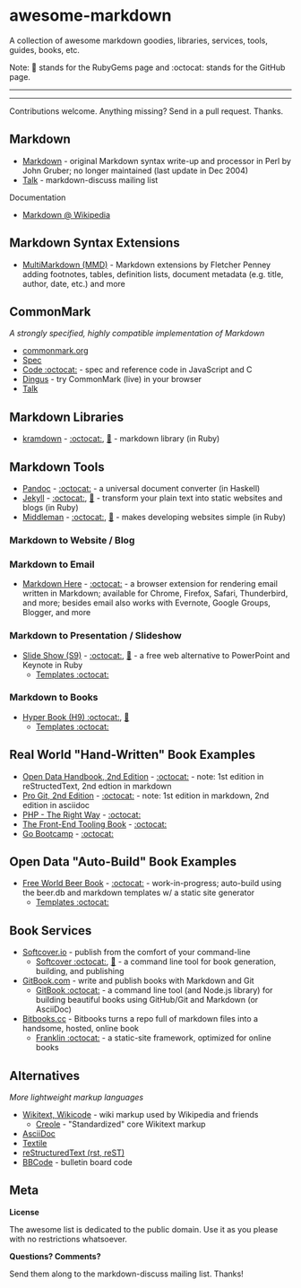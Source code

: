 # awesome-markdown

A collection of awesome markdown goodies, libraries, services, tools, guides, books, etc.

Note: :gem: stands for the RubyGems page and :octocat: stands for the GitHub page.

---
---

Contributions welcome. Anything missing? Send in a pull request. Thanks.

## Markdown

- [Markdown](http://daringfireball.net/projects/markdown) - original Markdown syntax write-up and processor in Perl by John Gruber; no longer maintained (last update in Dec 2004)
- [Talk](https://pairlist6.pair.net/mailman/listinfo/markdown-discuss) - markdown-discuss mailing list

Documentation

- [Markdown @ Wikipedia](http://en.wikipedia.org/wiki/Markdown)


## Markdown Syntax Extensions

- [MultiMarkdown (MMD)](http://fletcherpenney.net/multimarkdown) - Markdown extensions by Fletcher Penney adding footnotes, tables, definition lists, document metadata (e.g. title, author, date, etc.) and more


## CommonMark

_A strongly specified, highly compatible implementation of Markdown_

- [commonmark.org](http://commonmark.org)
- [Spec](http://spec.commonmark.org)
- [Code :octocat:](https://github.com/jgm/CommonMark) - spec and reference code in JavaScript and C
- [Dingus](http://spec.commonmark.org/dingus) - try CommonMark (live) in your browser
- [Talk](http://talk.commonmark.org)


## Markdown Libraries

- [kramdown](http://kramdown.gettalong.org) - [:octocat:](https://github.com/gettalong/kramdown), [:gem:](https://rubygems.org/gems/kramdown) - markdown library (in Ruby)


## Markdown Tools

- [Pandoc](http://pandoc.org) - [:octocat:](https://github.com/jgm/pandoc) - a universal document converter (in Haskell)
- [Jekyll](http://jekyllrb.com) - [:octocat:](https://github.com/jekyll), [:gem:](https://rubygems.org/gems/jekyll) - transform your plain text into static websites and blogs (in Ruby)
- [Middleman](https://middlemanapp.com) - [:octocat:](https://github.com/middleman/middleman), [:gem:](https://rubygems.org/gems/middleman) - makes developing websites simple (in Ruby)


### Markdown to Website / Blog



### Markdown to Email

- [Markdown Here](http://markdown-here.com) - [:octocat:](https://github.com/adam-p/markdown-here) - a browser extension for rendering email written in Markdown; available for Chrome, Firefox, Safari, Thunderbird, and more; besides email also works with Evernote, Google Groups, Blogger, and more


### Markdown to Presentation / Slideshow

- [Slide Show (S9)](http://slideshow-s9.github.io) - [:octocat:](https://github.com/slideshow-s9), [:gem:](https://rubygems.org/gems/slideshow) - a free web alternative to PowerPoint and Keynote in Ruby
    - [Templates :octocat:](https://github.com/slideshow-templates)

### Markdown to Books

- [Hyper Book (H9) :octocat:](https://github.com/hybook), [:gem:](https://rubygems.org/gems/hybook)
    - [Templates :octocat:](https://github.com/book-templates)



## Real World "Hand-Written" Book Examples

- [Open Data Handbook, 2nd Edition](http://opendatahandbook.org) - [:octocat:](https://github.com/okfn/opendatahandbook-v2) - note: 1st edition in reStructedText, 2nd edtion in markdown
- [Pro Git, 2nd Edition](http://git-scm.com/book) - [:octocat:](https://github.com/progit/progit2) - note: 1st edition in markdown, 2nd edition in asciidoc
- [PHP - The Right Way](http://www.phptherightway.com) - [:octocat:](https://github.com/codeguy/php-the-right-way)
- [The Front-End Tooling Book](http://tooling.github.io/book-of-modern-frontend-tooling) - [:octocat:](https://github.com/tooling/book-of-modern-frontend-tooling)
- [Go Bootcamp](http://www.golangbootcamp.com/book) - [:octocat:](https://github.com/GoBootcamp/book)


## Open Data "Auto-Build" Book Examples

- [Free World Beer Book](http://openbeer.github.io/book) - [:octocat:](https://github.com/openbeer/book) - work-in-progress; auto-build using the beer.db and markdown templates w/ a static site generator
    - [Templates :octocat:](https://github.com/book-templates/beer) 


## Book Services

- [Softcover.io](https://www.softcover.io) - publish from the comfort of your command-line
    - [Softcover :octocat:](https://github.com/softcover/softcover), [:gem:](https://rubygems.org/gems/softcover) - a command line tool for book generation, building, and publishing 
- [GitBook.com](https://www.gitbook.com)  - write and publish books with Markdown and Git
    - [GitBook :octocat:](https://github.com/GitbookIO/gitbook) - a command line tool (and Node.js library) for building beautiful books using GitHub/Git and Markdown (or AsciiDoc)
- [Bitbooks.cc](http://bitbooks.cc) - Bitbooks turns a repo full of markdown files into a handsome, hosted, online book
    - [Franklin :octocat:](https://github.com/bryanbraun/franklin) - a static-site framework, optimized for online books


## Alternatives

_More lightweight markup languages_

- [Wikitext, Wikicode](http://en.wikipedia.org/wiki/Help:Wiki_markup) - wiki markup used by Wikipedia and friends
   - [Creole](http://en.wikipedia.org/wiki/Creole_(markup))  - "Standardized" core Wikitext markup
- [AsciiDoc](http://en.wikipedia.org/wiki/AsciiDoc)
- [Textile](http://en.wikipedia.org/wiki/Textile_(markup_language))
- [reStructuredText (rst, reST)](http://en.wikipedia.org/wiki/ReStructuredText)
- [BBCode](http://en.wikipedia.org/wiki/BBCode) - bulletin board code


## Meta

**License**

The awesome list is dedicated to the public domain. Use it as you please with no restrictions whatsoever.

**Questions? Comments?**

Send them along to the markdown-discuss mailing list. Thanks!

